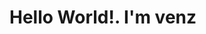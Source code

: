 #                                                                              Hello World!. I'm venz 
